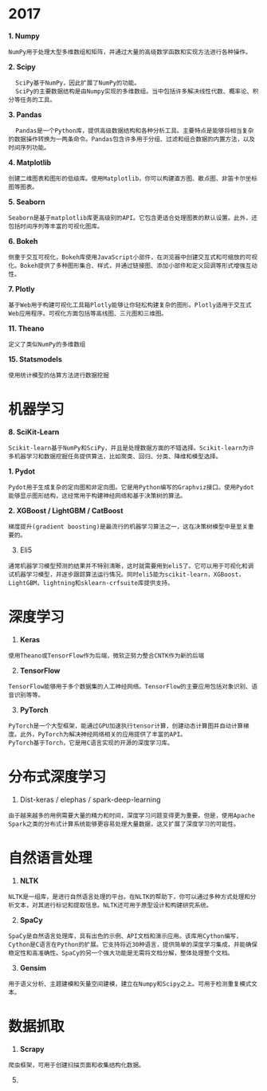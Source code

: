 # 2017
**1. Numpy**
```
NumPy用于处理大型多维数组和矩阵，并通过大量的高级数学函数和实现方法进行各种操作。

```

**2. Scipy**
```
  SciPy基于NumPy，因此扩展了NumPy的功能。
  SciPy的主要数据结构是由Numpy实现的多维数组。当中包括许多解决线性代数、概率论、积分等任务的工具。

```

**3. Pandas**
```
  Pandas是一个Python库，提供高级数据结构和各种分析工具。主要特点是能够将相当复杂的数据操作转换为一两条命令。Pandas包含许多用于分组、过滤和组合数据的内置方法，以及时间序列功能。

```

**4. Matplotlib**
```
创建二维图表和图形的低级库。使用Matplotlib，你可以构建直方图、散点图、非笛卡尔坐标图等图表。

```

**5. Seaborn**
```
Seaborn是基于matplotlib库更高级别的API。它包含更适合处理图表的默认设置。此外，还包括时间序列等丰富的可视化图库。

```

**6. Bokeh**
```
侧重于交互可视化，Bokeh库使用JavaScript小部件，在浏览器中创建交互式和可缩放的可视化。Bokeh提供了多种图形集合、样式，并通过链接图、添加小部件和定义回调等形式增强互动性。

```
   
**7. Plotly**
```
基于Web用于构建可视化工具箱Plotly能够让你轻松构建复杂的图形。Plotly适用于交互式Web应用程序。可视化方面包括等高线图、三元图和三维图。

```
**11. Theano**
```
定义了类似NumPy的多维数组

```

**15. Statsmodels**
```
使用统计模型的估算方法进行数据挖掘

```

# 机器学习

**8. SciKit-Learn**
```
Scikit-learn基于NumPy和SciPy，并且是处理数据方面的不错选择。Scikit-learn为许多机器学习和数据挖掘任务提供算法，比如聚类、回归、分类、降维和模型选择。

```
**1. Pydot**
```
Pydot用于生成复杂的定向图和非定向图。它是用Python编写的Graphviz接口。使用Pydot能够显示图形结构，这经常用于构建神经网络和基于决策树的算法。

```
**2. XGBoost / LightGBM / CatBoost**
```
梯度提升(gradient boosting)是最流行的机器学习算法之一，这在决策树模型中是至关重要的。

```
3. Eli5
```
通常机器学习模型预测的结果并不特别清晰，这时就需要用到eli5了。它可以用于可视化和调试机器学习模型，并逐步跟踪算法运行情况。同时eli5能为scikit-learn，XGBoost，LightGBM，lightning和sklearn-crfsuite库提供支持。

```
# 深度学习
1. **Keras**
```
使用Theano或TensorFlow作为后端，微软正努力整合CNTK作为新的后端

```
2. **TensorFlow**
```
TensorFlow能够用于多个数据集的人工神经网络。TensorFlow的主要应用包括对象识别、语音识别等等。
```
3. **PyTorch**
```
PyTorch是一个大型框架，能通过GPU加速执行tensor计算，创建动态计算图并自动计算梯度。此外，PyTorch为解决神经网络相关的应用提供了丰富的API。
PyTorch基于Torch，它是用C语言实现的开源的深度学习库。

```
# 分布式深度学习
1. Dist-keras / elephas / spark-deep-learning
```
由于越来越多的用例需要大量的精力和时间，深度学习问题变得更为重要。但是，使用Apache Spark之类的分布式计算系统能够更容易处理大量数据，这又扩展了深度学习的可能性。

```
# 自然语言处理
1. **NLTK**
```
NLTK是一组库，是进行自然语言处理的平台。在NLTK的帮助下，你可以通过多种方式处理和分析文本，对其进行标记和提取信息。NLTK还可用于原型设计和构建研究系统。

```
2. **SpaCy**
```
SpaCy是自然语言处理库，具有出色的示例、API文档和演示应用。该库用Cython编写，Cython是C语言在Python的扩展。它支持将近30种语言，提供简单的深度学习集成，并能确保稳定性和高准确性。SpaCy的另一个强大功能是无需将文档分解，整体处理整个文档。

```
3. **Gensim**
```
用于语义分析、主题建模和矢量空间建模，建立在Numpy和Scipy之上。可用于检测重复模式文本。

```
# 数据抓取
1. **Scrapy**
```
爬虫框架，可用于创建扫描页面和收集结构化数据。
```
5. 

